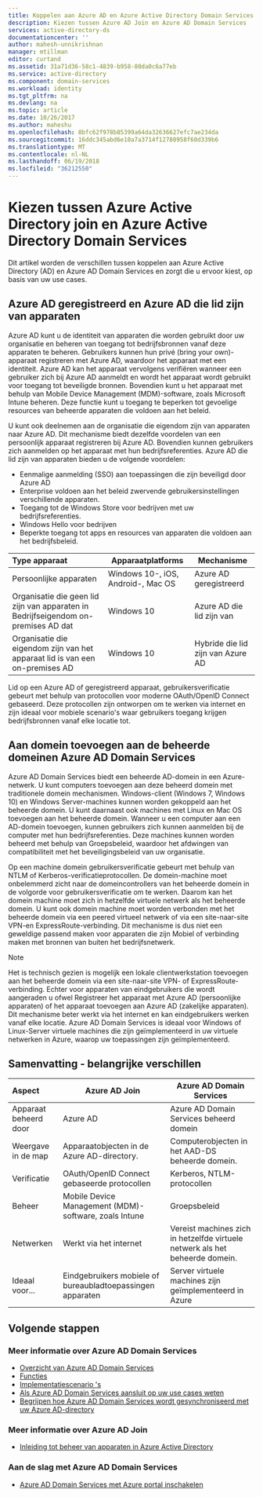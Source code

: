```yaml
---
title: Koppelen aan Azure AD en Azure Active Directory Domain Services vergelijken | Microsoft Docs
description: Kiezen tussen Azure AD Join en Azure AD Domain Services
services: active-directory-ds
documentationcenter: ''
author: mahesh-unnikrishnan
manager: mtillman
editor: curtand
ms.assetid: 31a71d36-58c1-4839-b958-80da0c6a77eb
ms.service: active-directory
ms.component: domain-services
ms.workload: identity
ms.tgt_pltfrm: na
ms.devlang: na
ms.topic: article
ms.date: 10/26/2017
ms.author: maheshu
ms.openlocfilehash: 8bfc62f978b85399a64da32636627efc7ae234da
ms.sourcegitcommit: 16ddc345abd6e10a7a3714f12780958f60d339b6
ms.translationtype: MT
ms.contentlocale: nl-NL
ms.lasthandoff: 06/19/2018
ms.locfileid: "36212550"
---
```

# <a name="choose-between-azure-active-directory-join-and-azure-active-directory-domain-services"></a>Kiezen tussen Azure Active Directory join en Azure Active Directory Domain Services
Dit artikel worden de verschillen tussen koppelen aan Azure Active Directory (AD) en Azure AD Domain Services en zorgt die u ervoor kiest, op basis van uw use cases.

## <a name="azure-ad-registered-and-azure-ad-joined-devices"></a>Azure AD geregistreerd en Azure AD die lid zijn van apparaten
Azure AD kunt u de identiteit van apparaten die worden gebruikt door uw organisatie en beheren van toegang tot bedrijfsbronnen vanaf deze apparaten te beheren. Gebruikers kunnen hun privé (bring your own)-apparaat registreren met Azure AD, waardoor het apparaat met een identiteit. Azure AD kan het apparaat vervolgens verifiëren wanneer een gebruiker zich bij Azure AD aanmeldt en wordt het apparaat wordt gebruikt voor toegang tot beveiligde bronnen. Bovendien kunt u het apparaat met behulp van Mobile Device Management (MDM)-software, zoals Microsoft Intune beheren. Deze functie kunt u toegang te beperken tot gevoelige resources van beheerde apparaten die voldoen aan het beleid.

U kunt ook deelnemen aan de organisatie die eigendom zijn van apparaten naar Azure AD. Dit mechanisme biedt dezelfde voordelen van een persoonlijk apparaat registreren bij Azure AD. Bovendien kunnen gebruikers zich aanmelden op het apparaat met hun bedrijfsreferenties. Azure AD die lid zijn van apparaten bieden u de volgende voordelen:
* Eenmalige aanmelding (SSO) aan toepassingen die zijn beveiligd door Azure AD
* Enterprise voldoen aan het beleid zwervende gebruikersinstellingen verschillende apparaten.
* Toegang tot de Windows Store voor bedrijven met uw bedrijfsreferenties.
* Windows Hello voor bedrijven
* Beperkte toegang tot apps en resources van apparaten die voldoen aan het bedrijfsbeleid.

| **Type apparaat** | **Apparaatplatforms** | **Mechanisme** |
|:---| --- | --- |
| Persoonlijke apparaten | Windows 10-, iOS, Android-, Mac OS | Azure AD geregistreerd |
| Organisatie die geen lid zijn van apparaten in Bedrijfseigendom on-premises AD dat | Windows 10 | Azure AD die lid zijn van |
| Organisatie die eigendom zijn van het apparaat lid is van een on-premises AD | Windows 10 | Hybride die lid zijn van Azure AD |

Lid op een Azure AD of geregistreerd apparaat, gebruikersverificatie gebeurt met behulp van protocollen voor moderne OAuth/OpenID Connect gebaseerd. Deze protocollen zijn ontworpen om te werken via internet en zijn ideaal voor mobiele scenario's waar gebruikers toegang krijgen bedrijfsbronnen vanaf elke locatie tot.


## <a name="domain-join-to-azure-ad-domain-services-managed-domains"></a>Aan domein toevoegen aan de beheerde domeinen Azure AD Domain Services
Azure AD Domain Services biedt een beheerde AD-domein in een Azure-netwerk. U kunt computers toevoegen aan deze beheerd domein met traditionele domein mechanismen. Windows-client (Windows 7, Windows 10) en Windows Server-machines kunnen worden gekoppeld aan het beheerde domein. U kunt daarnaast ook machines met Linux en Mac OS toevoegen aan het beheerde domein. Wanneer u een computer aan een AD-domein toevoegen, kunnen gebruikers zich kunnen aanmelden bij de computer met hun bedrijfsreferenties. Deze machines kunnen worden beheerd met behulp van Groepsbeleid, waardoor het afdwingen van compatibiliteit met het beveiligingsbeleid van uw organisatie.

Op een machine domein gebruikersverificatie gebeurt met behulp van NTLM of Kerberos-verificatieprotocollen. De domein-machine moet onbelemmerd zicht naar de domeincontrollers van het beheerde domein in de volgorde voor gebruikersverificatie om te werken. Daarom kan het domein machine moet zich in hetzelfde virtuele netwerk als het beheerde domein. U kunt ook domein machine moet worden verbonden met het beheerde domein via een peered virtueel netwerk of via een site-naar-site VPN-en ExpressRoute-verbinding. Dit mechanisme is dus niet een geweldige passend maken voor apparaten die zijn Mobiel of verbinding maken met bronnen van buiten het bedrijfsnetwerk.

> [!NOTE]
> Het is technisch gezien is mogelijk een lokale clientwerkstation toevoegen aan het beheerde domein via een site-naar-site VPN- of ExpressRoute-verbinding. Echter voor apparaten van eindgebruikers die wordt aangeraden u ofwel Registreer het apparaat met Azure AD (persoonlijke apparaten) of het apparaat toevoegen aan Azure AD (zakelijke apparaten). Dit mechanisme beter werkt via het internet en kan eindgebruikers werken vanaf elke locatie. Azure AD Domain Services is ideaal voor Windows of Linux-Server virtuele machines die zijn geïmplementeerd in uw virtuele netwerken in Azure, waarop uw toepassingen zijn geïmplementeerd.


## <a name="summary---key-differences"></a>Samenvatting - belangrijke verschillen
| **Aspect** | **Azure AD Join** | **Azure AD Domain Services** |
|:---| --- | --- |
| Apparaat beheerd door | Azure AD | Azure AD Domain Services beheerd domein |
| Weergave in de map | Apparaatobjecten in de Azure AD-directory. | Computerobjecten in het AAD-DS beheerde domein. |
| Verificatie | OAuth/OpenID Connect gebaseerde protocollen | Kerberos, NTLM-protocollen |
| Beheer | Mobile Device Management (MDM)-software, zoals Intune | Groepsbeleid |
| Netwerken | Werkt via het internet | Vereist machines zich in hetzelfde virtuele netwerk als het beheerde domein.|
| Ideaal voor... | Eindgebruikers mobiele of bureaubladtoepassingen apparaten | Server virtuele machines zijn geïmplementeerd in Azure |


## <a name="next-steps"></a>Volgende stappen
### <a name="learn-more-about-azure-ad-domain-services"></a>Meer informatie over Azure AD Domain Services
* [Overzicht van Azure AD Domain Services](active-directory-ds-overview.md)
* [Functies](active-directory-ds-features.md)
* [Implementatiescenario 's](active-directory-ds-scenarios.md)
* [Als Azure AD Domain Services aansluit op uw use cases weten](active-directory-ds-comparison.md)
* [Begrijpen hoe Azure AD Domain Services wordt gesynchroniseerd met uw Azure AD-directory](active-directory-ds-synchronization.md)

### <a name="learn-more-about-azure-ad-join"></a>Meer informatie over Azure AD Join
* [Inleiding tot beheer van apparaten in Azure Active Directory](../active-directory/device-management-introduction.md)

### <a name="get-started-with-azure-ad-domain-services"></a>Aan de slag met Azure AD Domain Services
* [Azure AD Domain Services met Azure portal inschakelen](active-directory-ds-getting-started.md)
